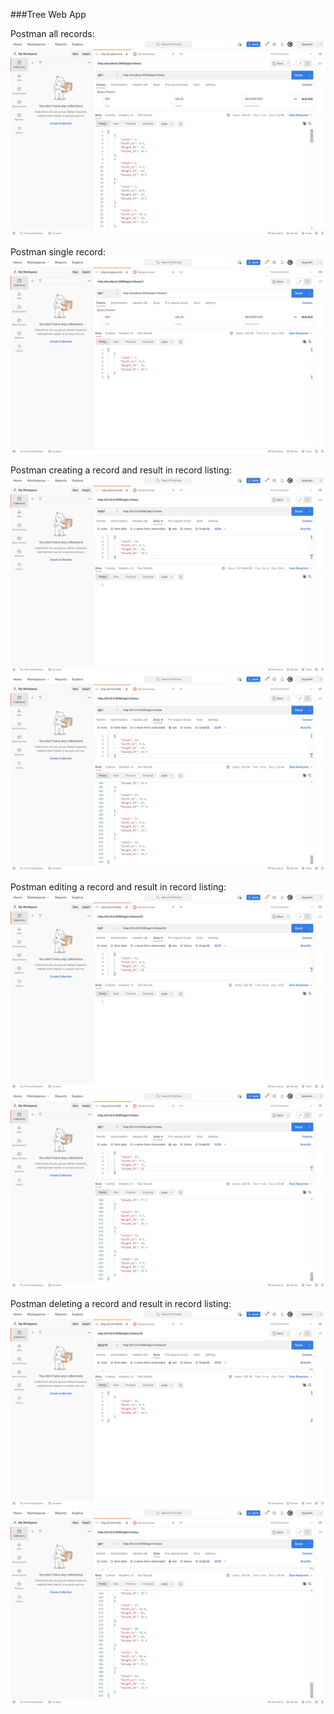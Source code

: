 ###Tree Web App


Postman all records:
![screenshot](screenshots/all.png)


Postman single record:
![screenshot](screenshots/single.png)


Postman creating a record and result in record listing:
![screenshot](screenshots/create1.png)
![screenshot](screenshots/create2.png)



Postman editing a record and result in record listing:
![screenshot](screenshots/edit1.png)
![screenshot](screenshots/edit2.png)



Postman deleting a record and result in record listing:
![screenshot](screenshots/delete1.png)
![screenshot](screenshots/delete2.png)









